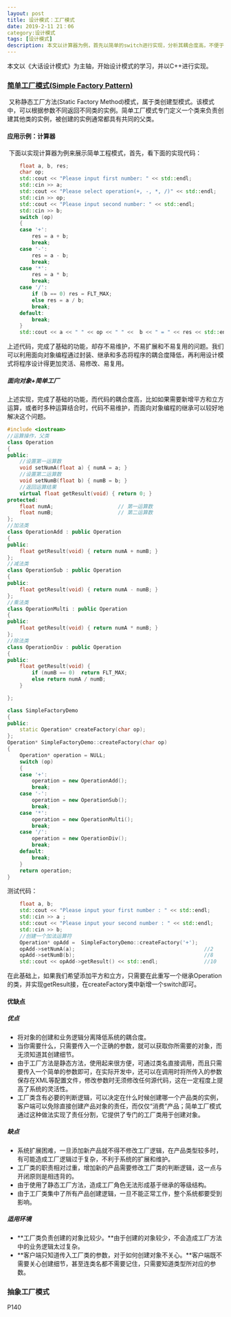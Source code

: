```yaml
---
layout: post
title: 设计模式：工厂模式
date: 2019-2-11 21：06
category:设计模式
tags: [设计模式]
description: 本文以计算器为例，首先以简单的switch进行实现，分析其耦合度高，不便于复用和维护，并通过面向对象编程实现Operation父类，再生成OperationAdd、OperationSub、OperationMulti、OperationDiv分别对应于加法、减法、乘法和除法的处理，并通过简单工厂进行测试验证。
---
```


本文以《大话设计模式》为主轴，开始设计模式的学习，并以C++进行实现。

### [简单工厂模式(Simple Factory Pattern)](https://design-patterns.readthedocs.io/zh_CN/latest/creational_patterns/simple_factory.html)

​	又称静态工厂方法(Static Factory Method)模式，属于类创建型模式。该模式中，可以根据参数不同返回不同类的实例。简单工厂模式专门定义一个类来负责创建其他类的实例，被创建的实例通常都具有共同的父类。

#### 应用示例：计算器	

​	下面以实现计算器为例来展示简单工程模式，首先，看下面的实现代码：

```C++
	float a, b, res;
	char op;
	std::cout << "Please input first number: " << std::endl;
	std::cin >> a;
	std::cout << "Please select operation(+, -, *, /)" << std::endl;
	std::cin >> op;
	std::cout << "Please input second number: " << std::endl;
	std::cin >> b;
	switch (op)
	{
	case '+':
		res = a + b;
		break;
	case '-':
		res = a - b;
		break;
	case '*':
		res = a * b;
		break;
	case '/':
		if (b == 0) res = FLT_MAX;
		else res = a / b;
		break;
	default:
		break;
	}
	std::cout << a << " " << op << " " <<  b << " = " << res << std::endl;
```

​	上述代码，完成了基础的功能，却存不易维护，不易扩展和不易复用的问题。我们可以利用面向对象编程通过封装、继承和多态将程序的耦合度降低，再利用设计模式将程序设计得更加灵活、易修改、易复用。

##### 面向对象+简单工厂

​	上述实现，完成了基础的功能，而代码的耦合度高，比如如果需要新增平方和立方运算，或者时多种运算结合时，代码不易维护，而面向对象编程的继承可以较好地解决这个问题。

```C++
#include <iostream>
//运算操作，父类
class Operation
{
public:
    //设置第一运算数
	void setNumA(float a) { numA = a; }	
	//设置第二运算数
    void setNumB(float b) { numB = b; }	
    //返回运算结果
	virtual float getResult(void) { return 0; }
protected:
	float numA;						// 第一运算数
	float numB;						// 第二运算数
};
//加法类
class OperationAdd : public Operation
{
public:
	float getResult(void) { return numA + numB; }
};
//减法类
class OperationSub : public Operation
{
public:
	float getResult(void) { return numA - numB; }
};
//乘法类
class OperationMulti : public Operation
{
public:
	float getResult(void) { return numA * numB; }
};
//除法类
class OperationDiv : public Operation
{
public:
	float getResult(void) {
		if (numB == 0)	return FLT_MAX;
		else return numA / numB;
	}

};
```

```C++
class SimpleFactoryDemo
{
public:
	static Operation* createFactory(char op);
};
Operation* SimpleFactoryDemo::createFactory(char op)
{
	Operation* operation = NULL;
	switch (op)
	{
	case '+':
		operation = new OperationAdd();
		break;
	case '-':
		operation = new OperationSub();
		break;
	case '*':
		operation = new OperationMulti();
		break;
	case '/':
		operation = new OperationDiv();
		break;
	default:
		break;
	}
	return operation;
}
```

测试代码：

```C++
	float a, b;
	std::cout << "Please input your first number : " << std::endl;
	std::cin >> a ;
	std::cout << "Please input your second number : " << std::endl;
	std::cin >> b;
	//创建一个加法运算符
	Operation* opAdd =  SimpleFactoryDemo::createFactory('+');
	opAdd->setNumA(a);											//2
	opAdd->setNumB(b);											//8
	std::cout << opAdd->getResult() << std::endl;				//10
```

​	在此基础上，如果我们希望添加平方和立方，只需要在此重写一个继承Operation的类，并实现getResult接，在createFactory类中新增一个switch即可。



#### 优缺点

##### 优点

- 将对象的创建和业务逻辑分离降低系统的耦合度。
- 当你需要什么，只需要传入一个正确的参数，就可以获取你所需要的对象，而无须知道其创建细节。
- 由于工厂方法是静态方法，使用起来很方便，可通过类名直接调用，而且只需要传入一个简单的参数即可，在实际开发中，还可以在调用时将所传入的参数保存在XML等配置文件，修改参数时无须修改任何源代码，这在一定程度上提高了系统的灵活性。
- 工厂类含有必要的判断逻辑，可以决定在什么时候创建哪一个产品类的实例，客户端可以免除直接创建产品对象的责任，而仅仅“消费”产品；简单工厂模式通过这种做法实现了责任分割，它提供了专门的工厂类用于创建对象。



##### 缺点

- 系统扩展困难，一旦添加新产品就不得不修改工厂逻辑，在产品类型较多时，有可能造成工厂逻辑过于复杂，不利于系统的扩展和维护。
- 工厂类的职责相对过重，增加新的产品需要修改工厂类的判断逻辑，这一点与开闭原则是相违背的。
- 由于使用了静态工厂方法，造成工厂角色无法形成基于继承的等级结构。
- 由于工厂类集中了所有产品创建逻辑，一旦不能正常工作，整个系统都要受到影响。



##### 适用环境

- **工厂类负责创建的对象比较少。**由于创建的对象较少，不会造成工厂方法中的业务逻辑太过复杂。
- **客户端只知道传入工厂类的参数，对于如何创建对象不关心。**客户端既不需要关心创建细节，甚至连类名都不需要记住，只需要知道类型所对应的参数。

### 抽象工厂模式

P140